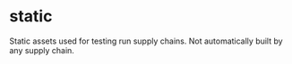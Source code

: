 # static

Static assets used for testing run supply chains. Not automatically built by any supply chain.